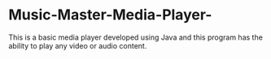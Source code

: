 # Music-Master-Media-Player-
This is a basic media player developed using Java and this program has the ability to play any video or audio content.
